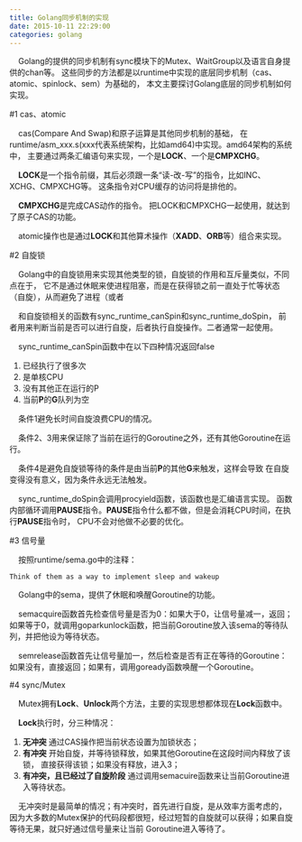 ```yaml
---
title: Golang同步机制的实现
date: 2015-10-11 22:29:00
categories: golang
---
```


&#160;&#160;&#160;&#160;Golang的提供的同步机制有sync模块下的Mutex、WaitGroup以及语言自身提供的chan等。
这些同步的方法都是以runtime中实现的底层同步机制（cas、atomic、spinlock、sem）为基础的，
本文主要探讨Golang底层的同步机制如何实现。

#1 cas、atomic

&#160;&#160;&#160;&#160;cas(Compare And Swap)和原子运算是其他同步机制的基础，
在runtime/asm_xxx.s(xxx代表系统架构，比如amd64)中实现。amd64架构的系统中，
主要通过两条汇编语句来实现，一个是**LOCK**、一个是**CMPXCHG**。

&#160;&#160;&#160;&#160;**LOCK**是一个指令前缀，其后必须跟一条“读-改-写”的指令，比如INC、XCHG、CMPXCHG等。
这条指令对CPU缓存的访问将是排他的。

&#160;&#160;&#160;&#160;**CMPXCHG**是完成CAS动作的指令。
把LOCK和CMPXCHG一起使用，就达到了原子CAS的功能。

&#160;&#160;&#160;&#160;atomic操作也是通过**LOCK**和其他算术操作（**XADD**、**ORB**等）组合来实现。

#2 自旋锁

&#160;&#160;&#160;&#160;Golang中的自旋锁用来实现其他类型的锁，自旋锁的作用和互斥量类似，不同点在于，
它不是通过休眠来使进程阻塞，而是在获得锁之前一直处于忙等状态（自旋），从而避免了进程（或者

&#160;&#160;&#160;&#160;和自旋锁相关的函数有sync\_runtime\_canSpin和sync\_runtime\_doSpin，
前者用来判断当前是否可以进行自旋，后者执行自旋操作。二者通常一起使用。

&#160;&#160;&#160;&#160;sync\_runtime\_canSpin函数中在以下四种情况返回false

1. 已经执行了很多次
2. 是单核CPU
3. 没有其他正在运行的P
4. 当前**P**的**G**队列为空

&#160;&#160;&#160;&#160;条件1避免长时间自旋浪费CPU的情况。

&#160;&#160;&#160;&#160;条件2、3用来保证除了当前在运行的Goroutine之外，还有其他Goroutine在运行。

&#160;&#160;&#160;&#160;条件4是避免自旋锁等待的条件是由当前**P**的其他**G**来触发，这样会导致
在自旋变得没有意义，因为条件永远无法触发。

&#160;&#160;&#160;&#160;sync\_runtime\_doSpin会调用procyield函数，该函数也是汇编语言实现。
函数内部循环调用**PAUSE**指令。**PAUSE**指令什么都不做，但是会消耗CPU时间，在执行**PAUSE**指令时，
CPU不会对他做不必要的优化。

#3 信号量

&#160;&#160;&#160;&#160;按照runtime/sema.go中的注释：

    Think of them as a way to implement sleep and wakeup
    
&#160;&#160;&#160;&#160;Golang中的sema，提供了休眠和唤醒Goroutine的功能。

&#160;&#160;&#160;&#160;semacquire函数首先检查信号量是否为0：如果大于0，让信号量减一，返回；
如果等于0，就调用goparkunlock函数，把当前Goroutine放入该sema的等待队列，并把他设为等待状态。

&#160;&#160;&#160;&#160;semrelease函数首先让信号量加一，然后检查是否有正在等待的Goroutine：
如果没有，直接返回；如果有，调用goready函数唤醒一个Goroutine。

#4 sync/Mutex

&#160;&#160;&#160;&#160;Mutex拥有**Lock**、**Unlock**两个方法，主要的实现思想都体现在**Lock**函数中。

&#160;&#160;&#160;&#160;**Lock**执行时，分三种情况：

1. **无冲突** 通过CAS操作把当前状态设置为加锁状态；
2. **有冲突** 开始自旋，并等待锁释放，如果其他Goroutine在这段时间内释放了该锁，
直接获得该锁；如果没有释放，进入3；
3. **有冲突，且已经过了自旋阶段** 通过调用semacuire函数来让当前Goroutine进入等待状态。

&#160;&#160;&#160;&#160;无冲突时是最简单的情况；有冲突时，首先进行自旋，是从效率方面考虑的，
因为大多数的Mutex保护的代码段都很短，经过短暂的自旋就可以获得；如果自旋等待无果，就只好通过信号量来让当前
Goroutine进入等待了。
